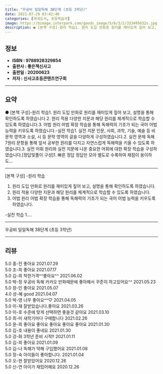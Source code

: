 ```yaml
---
title: "우공비 일일독해 3B단계 (초등 3학년)"
date: 2021-07-29 03:42:40
categories: [국내도서, 초등학습서]
image: https://bimage.interpark.com/goods_image/5/6/3/2/333495632s.jpg
description: ● [본책 구성]-원리 학습1. 원리 도입 만화로 원리를 재미있게 짚어 보고, 설명을 통해 확인하도록 하였습니다.2. 원리 적용 다양한 지문과 해당 원리를 체계적으로 학습할 수 있도록 하였습니다.3. 어법 원리 어법 확장 학습을 통해 독해력의 기초가 되는 국어 어법 능력을 키우도록 하
---
```


## **정보**

- **ISBN : 9788928329854**
- **출판사 : 좋은책신사고**
- **출판일 : 20200623**
- **저자 : 신사고초등콘텐츠연구회**

------



## **요약**

●  [본책 구성]-원리 학습1. 원리 도입 만화로 원리를 재미있게 짚어 보고, 설명을 통해 확인하도록 하였습니다.2. 원리 적용 다양한 지문과 해당 원리를 체계적으로 학습할 수 있도록 하였습니다.3. 어법 원리 어법 확장 학습을 통해 독해력의 기초가 되는 국어 어법 능력을 키우도록 하였습니다.-실전 학습1. 실전 지문 인문, 사회, 과학, 기술, 예술 등 비문학 영역과 소설, 시 등 문학 영역의 글을 다양하게 구성하였습니다.2. 실전 문제 독해 7원리 문항을 통해 앞서 공부한 원리를 다지고 자연스럽게 독해력을 키울 수 있도록 하였습니다.3. 실전 어휘 원리와 실전 지문에 나온 중요한 어휘에 대한 확장 학습을 구성하였습니다.[정답및풀이 구성]1. 빠른 정답 정답만 모아 별도로 수록하여 채점이 용이하도...

------

[본책 구성]
-원리 학습
1. 원리 도입 만화로 원리를 재미있게 짚어 보고, 설명을 통해 확인하도록 하였습니다.
2. 원리 적용 다양한 지문과 해당 원리를 체계적으로 학습할 수 있도록 하였습니다.
3. 어법 원리 어법 확장 학습을 통해 독해력의 기초가 되는 국어 어법 능력을 키우도록 하였습니다.

-실전 학습
1.... 

------


우공비 일일독해 3B단계 (초등 3학년) 

------


## **리뷰** 

5.0 홍-진 좋아요  2021.07.29 <br/>5.0 조-희 좋아요 2021.07.17 <br/>5.0 김-희 착한가격^^좋아요^^ 2021.06.02 <br/>5.0 박-정 우공비 독해 카카오 만화때문에 좋아해서 꾸준히 하고있어요^^ 2021.05.23 <br/>5.0 장-인 좋아요 2021.05.07 <br/>4.0 성-혜 good 2021.04.07 <br/>5.0 박-영 너무 좋아요^^♡ 2021.04.05 <br/>5.0 이-재 잘받았습니다.좋아요 2021.03.26 <br/>5.0 이-호 수준에 맞게 선택하면 좋을것 같아요 2021.03.10 <br/>5.0 최-미 새학기마다 구매합니다 2021.02.26 <br/>5.0 윤-희 좋아요 좋아요 좋아요 좋아요 좋아요 2021.01.30 <br/>5.0 김-호 내용이 좋네요 2021.01.30 <br/>5.0 강-화 3학년 준비 시작!! 2021.01.11 <br/>5.0 김-희 좋아요  2021.01.09 <br/>5.0 김-나 독해가 약해 구입했어요 2021.01.08 <br/>5.0 정-숙 아이들이 좋아합니다. 2021.01.04 <br/>5.0 오-현 잘받았어요  2020.12.26 <br/>5.0 신-연 아이가 재밌어해요 2020.12.26 <br/>